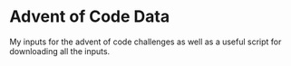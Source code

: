 # Advent of Code Data
My inputs for the advent of code challenges as well as a useful script for downloading all the 
inputs.

